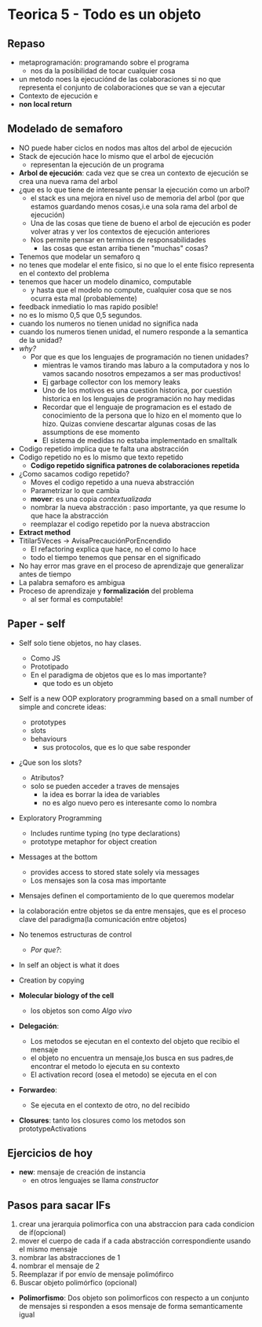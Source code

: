 # Teorica 5 - Todo es un objeto

## Repaso

- metaprogramación: programando sobre el programa
  - nos da la posibilidad de tocar cualquier cosa
- un metodo noes la ejecuciónd de las colaboraciones si no que representa el conjunto de colaboraciones que se van a ejecutar
- Contexto de ejecución e
- **non local return**

## Modelado de semaforo

- NO puede haber ciclos en nodos mas altos del arbol de ejecución
- Stack de ejecución hace lo mismo que el arbol de ejecución
  - representan la ejecución de un programa
- **Arbol de ejecución**: cada vez que se crea un contexto de ejecución se crea una nueva rama del arbol
- ¿que es lo que tiene de interesante pensar la ejecución como un arbol?
  - el stack es una mejora en nivel uso de memoria del arbol (por que estamos guardando menos cosas,i.e una sola rama del arbol de ejecución)
  - Una de las cosas que tiene de bueno el arbol de ejecución es poder volver atras y ver los contextos de ejecución anteriores
  - Nos permite pensar en terminos de responsabilidades
    - las cosas que estan arriba tienen "muchas" cosas?
- Tenemos que modelar un semaforo q
- no tenes que modelar el ente fisico, si no que lo el ente fisico representa en el contexto del problema
- tenemos que hacer un modelo dinamico, computable
  - y hasta que el modelo no compute, cualquier cosa que se nos ocurra esta mal (probablemente)
- feedback inmediatio lo mas rapido posible!
- no es lo mismo 0,5 que 0,5 segundos.
- cuando los numeros no tienen unidad no significa nada
- cuando los numeros tienen unidad, el numero responde a la semantica de la unidad?
- *why?*
  - Por que es que los lenguajes de programación no tienen unidades?
    - mientras le vamos tirando mas laburo a la computadora y nos lo vamos sacando nosotros empezamos a ser mas productivos!
    - Ej garbage collector con los memory leaks
    - Uno de los motivos es una cuestión historica, por cuestión historica en los lenguajes de programación no
      hay medidas
    - Recordar que el lenguaje de programacion es el estado de conocimiento de la persona que lo hizo en el momento que lo hizo. Quizas conviene descartar algunas cosas de las assumptions de ese momento
    - El sistema de medidas no estaba implementado en smalltalk
- Codigo repetido implica que te falta una abstracción
- Codigo repetido no es lo mismo que texto repetido
  - **Codigo repetido significa patrones de colaboraciones repetida**
- ¿Como sacamos codigo repetido?
  - Moves el codigo repetido a una nueva abstracción
  - Parametrizar lo que cambia
  - **mover**: es una copia *contextualizada*
  - nombrar la nueva abstracción : paso importante, ya que resume lo que hace la abstracción
  - reemplazar el codigo repetido por la nueva abstraccion
- **Extract method**
- Titilar5Veces -> AvisaPrecauciónPorEncendido
  - El refactoring explica que hace, no el como lo hace
  - todo el tiempo tenemos que pensar en el significado
- No hay error mas grave en el proceso de aprendizaje que generalizar antes de tiempo
- La palabra semaforo es ambigua
- Proceso de aprendizaje y **formalización** del problema
  - al ser formal es computable!

## Paper - self

- Self solo tiene objetos, no hay clases.

  - Como JS
  - Prototipado
  - En el paradigma de objetos que es lo mas importante?
    - que todo es un objeto
- Self is a new OOP exploratory programming based on a small number of simple and concrete ideas:

  - prototypes
  - slots
  - behaviours
    - sus protocolos, que es lo que sabe responder
- ¿Que son los slots?

  - Atributos?
  - solo se pueden acceder a traves de mensajes
    - la idea es borrar la idea de variables
    - no es algo nuevo pero es interesante como lo nombra
- Exploratory Programming

  - Includes runtime typing (no type declarations)
  - prototype metaphor for object creation
- Messages at the bottom

  - provides access to stored state solely via messages
  - Los mensajes son la cosa mas importante
- Mensajes definen el comportamiento de lo que queremos modelar
- la colaboración entre objetos se da entre mensajes, que es el proceso clave del paradigma(la comunicación entre objetos)
- No tenemos estructuras de control

  - *Por que?*:
- In self an object is what it does
- Creation by copying 
- **Molecular biology of the cell**
    - los objetos son como *Algo vivo*
- **Delegación**:
    - Los metodos se ejecutan en el contexto del objeto que recibio el mensaje
    - el objeto no encuentra un mensaje,los busca en sus padres,de encontrar el metodo lo ejecuta en su contexto
    - El activation record (osea el metodo) se ejecuta en el con
- **Forwardeo**:
    - Se ejecuta en el contexto de otro, no del recibido 
- **Closures**:
    tanto los closures como los metodos son prototypeActivations 

## Ejercicios de hoy
- **new**: mensaje de creación de instancia 
    - en otros lenguajes se llama *constructor*

## Pasos para sacar IFs
1. crear una jerarquia polimorfica con una abstraccion para cada condicion de if(opcional)
2. mover el cuerpo de cada if a cada abstracción correspondiente usando el mismo mensaje 
3. nombrar las abstracciones de 1
4. nombrar el mensaje de 2
5. Reemplazar if por envío de mensaje polimófirco
6. Buscar objeto polimórfico (opcional)

- **Polimorfismo**: Dos objeto son polimorficos con respecto a un conjunto de mensajes si responden a esos mensaje de forma semanticamente igual
